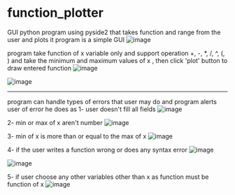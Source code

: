 # function_plotter
GUI python program using pyside2 that takes function and range from the user and plots it
program is a simple GUI 
![image](https://github.com/ziad40/function_plotter/assets/88895502/44cb9d28-c0c5-4389-aaed-028bb1a57ed9)

program take function of x variable only and support operation +, -, *, /, ^, (, )
and take the minimum and maximum values of x 
, then click 'plot' button to draw entered function
![image](https://github.com/ziad40/function_plotter/assets/88895502/999356c5-8917-4715-b829-eab0999e4e72)

![image](https://github.com/ziad40/function_plotter/assets/88895502/87d90d7d-c0dd-41fc-bda9-3e729eb9c0d7)

_________________________________________________________
program can handle types of errors that user may do and program alerts user of error he does as
1- user doesn't fill all fields 
![image](https://github.com/ziad40/function_plotter/assets/88895502/b65ba445-02db-487d-9400-e894d813de61)

2- min or max of x aren't number 
![image](https://github.com/ziad40/function_plotter/assets/88895502/68bd9901-b599-4193-a043-cc02c2cc868c)

3- min of x is more than or equal to the max of x
![image](https://github.com/ziad40/function_plotter/assets/88895502/bb4c79f0-8ac5-43b4-a396-bc85503316b0)

4- if the user writes a function wrong or does any syntax error
![image](https://github.com/ziad40/function_plotter/assets/88895502/a2799152-a237-4bef-9c2f-7d51a6abff91)

![image](https://github.com/ziad40/function_plotter/assets/88895502/6aa03a22-60a0-4f92-a7c2-37eedcb670ff)

5- if user choose any other variables other than x as function must be function of x
![image](https://github.com/ziad40/function_plotter/assets/88895502/df170af5-ffb3-4e3c-b751-7ab50c9a32bd)
